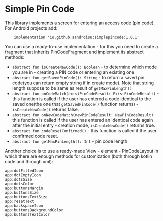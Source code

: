 # Simple Pin Code


This library implements a screen for entering an access code (pin code).
For Android projects add:
```
    implementation 'io.github.sandroisu:simplepincode:1.0.1'

```
You can use a ready-to-use implementation - for this you need to create a fragment that inherits PinCodeFragment and implement its abstract methods:
- `abstract fun isCreateNewCode(): Boolean` - to determine which mode you are in - creating a PIN code or entering an existing one
- `abstract fun getSavedPinCode(): String` - to return a saved pin code(you can return empty string if in create mode). Note that string length suppose to be same as result of `getMaxPinLength()`
- `abstract fun onCodeMatch(existPinCodeResult: ExistPinCodeResult)` - this function is called if the user has entered a code identical to the saved one(the one that `getSavedPinCode()` function returns) - `isCreateNewCode()` returns false.
- `abstract fun onNewCodeMatch(newPinCodeResult: NewPinCodeResult)` - this function is called if the user has entered an identical code again after the initial entry - creation mode, `isCreateNewCode()` returns true.
- `abstract fun codeResetConfirmed()` - this function is called if the user confirmed code reset.
- `abstract fun getMaxPinLength(): Int` - pin code length

Another choice is to use a ready-made View - element - PinCodeLayout in which there are enough methods for customization (both through kotlin code and through xml):
```
app:dotFilledIcon
app:dotEmptyIcon 
app:dotsSize
app:dotsColor
app:buttonsMargin
app:buttonsSize
app:buttonsTextSize
app:resetText
app:backspaceIcon
app:buttonsBackgroundColor
app:buttonsTextColor
```      
